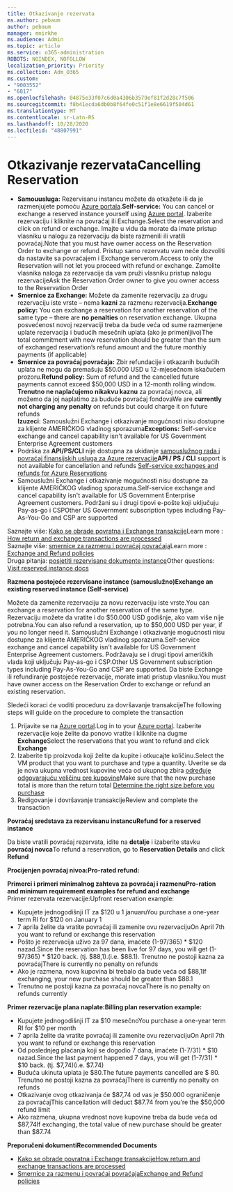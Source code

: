 ```yaml
---
title: Otkazivanje rezervata
ms.author: pebaum
author: pebaum
manager: mnirkhe
ms.audience: Admin
ms.topic: article
ms.service: o365-administration
ROBOTS: NOINDEX, NOFOLLOW
localization_priority: Priority
ms.collection: Adm_O365
ms.custom:
- "9003552"
- "6817"
ms.openlocfilehash: 04875e33f07c6d0a4306b3579ef81f2d28c7f506
ms.sourcegitcommit: f8b41ecda6db0b8f64fe0c51f1e8e6619f504d61
ms.translationtype: MT
ms.contentlocale: sr-Latn-RS
ms.lasthandoff: 10/28/2020
ms.locfileid: "48807991"
---
```

# <a name="cancelling-reservation"></a><span data-ttu-id="fb0bc-102">Otkazivanje rezervata</span><span class="sxs-lookup"><span data-stu-id="fb0bc-102">Cancelling Reservation</span></span>

- <span data-ttu-id="fb0bc-103">**Samouusluga:** Rezervisanu instancu možete da otkažete ili da je razmenjujete pomoću [Azure portala](https://portal.azure.com/#blade/Microsoft_Azure_Reservations/ReservationsBrowseBlade).</span><span class="sxs-lookup"><span data-stu-id="fb0bc-103">**Self-service:** You can cancel or exchange a reserved instance yourself using [Azure portal](https://portal.azure.com/#blade/Microsoft_Azure_Reservations/ReservationsBrowseBlade).</span></span> <span data-ttu-id="fb0bc-104">Izaberite rezervaciju i kliknite na povraćaj ili Exchange.</span><span class="sxs-lookup"><span data-stu-id="fb0bc-104">Select the reservation and click on refund or exchange.</span></span> <span data-ttu-id="fb0bc-105">Imajte u vidu da morate da imate pristup vlasniku u nalogu za rezervaciju da biste razmenili ili vratili povraćaj.</span><span class="sxs-lookup"><span data-stu-id="fb0bc-105">Note that you must have owner access on the Reservation Order to exchange or refund.</span></span> <span data-ttu-id="fb0bc-106">Pristup samo rezervatu vam neće dozvoliti da nastavite sa povraćajem i Exchange serverom.</span><span class="sxs-lookup"><span data-stu-id="fb0bc-106">Access to only the Reservation will not let you proceed with refund or exchange.</span></span> <span data-ttu-id="fb0bc-107">Zamolite vlasnika naloga za rezervacije da vam pruži vlasniku pristup nalogu rezervacije</span><span class="sxs-lookup"><span data-stu-id="fb0bc-107">Ask the Reservation Order owner to give you owner access to the Reservation Order</span></span>
- <span data-ttu-id="fb0bc-108">**Smernice za Exchange:** Možete da zamenite rezervaciju za drugu rezervaciju iste vrste – nema **kazni** za razmenu rezervacija.</span><span class="sxs-lookup"><span data-stu-id="fb0bc-108">**Exchange policy:** You can exchange a reservation for another reservation of the same type – there are **no penalties** on reservation exchange.</span></span> <span data-ttu-id="fb0bc-109">Ukupna posvećenost novoj rezervaciji treba da bude veća od sume razmenjene uplate rezervacija i budućih mesečnih uplata (ako je primenljivo)</span><span class="sxs-lookup"><span data-stu-id="fb0bc-109">The total commitment with new reservation should be greater than the sum of exchanged reservation’s refund amount and the future monthly payments (if applicable)</span></span>
- <span data-ttu-id="fb0bc-110">**Smernice za povraćaj povraćaja:** Zbir refundacije i otkazanih budućih uplata ne mogu da premašuju $50.000 USD u 12-mjesečnom iskačućem prozoru.</span><span class="sxs-lookup"><span data-stu-id="fb0bc-110">**Refund policy:** Sum of refund and the cancelled future payments cannot exceed $50,000 USD in a 12-month rolling window.</span></span> <span data-ttu-id="fb0bc-111">**Trenutno ne naplaćujemo nikakvu kaznu** za povraćaj novca, ali možemo da joj naplatimo za buduće povraćaj fondova</span><span class="sxs-lookup"><span data-stu-id="fb0bc-111">We are **currently not charging any penalty** on refunds but could charge it on future refunds</span></span>  
    <span data-ttu-id="fb0bc-112">**Izuzeci:** Samouslužni Exchange i otkazivanje mogućnosti nisu dostupne za klijente AMERIČKOG vladinog sporazuma</span><span class="sxs-lookup"><span data-stu-id="fb0bc-112">**Exceptions:** Self-service exchange and cancel capability isn't available for US Government Enterprise Agreement customers</span></span>
- <span data-ttu-id="fb0bc-113">Podrška za **API/PS/CLI** nije dostupna za ukidanje [samouslužnog rada i povraćaj finansijskih usluga za Azure rezervacije](https://docs.microsoft.com/azure/cost-management-billing/reservations/exchange-and-refund-azure-reservations?WT.mc_id=Portal-Microsoft_Azure_Support)</span><span class="sxs-lookup"><span data-stu-id="fb0bc-113">**API / PS / CLI** support is not available for cancellation and refunds [Self-service exchanges and refunds for Azure Reservations](https://docs.microsoft.com/azure/cost-management-billing/reservations/exchange-and-refund-azure-reservations?WT.mc_id=Portal-Microsoft_Azure_Support)</span></span>
- <span data-ttu-id="fb0bc-114">Samouslužni Exchange i otkazivanje mogućnosti nisu dostupne za klijente AMERIČKOG vladinog sporazuma.</span><span class="sxs-lookup"><span data-stu-id="fb0bc-114">Self-service exchange and cancel capability isn't available for US Government Enterprise Agreement customers.</span></span> <span data-ttu-id="fb0bc-115">Podržani su i drugi tipovi e-pošte koji uključuju Pay-as-go i CSP</span><span class="sxs-lookup"><span data-stu-id="fb0bc-115">Other US Government subscription types including Pay-As-You-Go and CSP are supported</span></span>

<span data-ttu-id="fb0bc-116">Saznajte više: [Kako se obrade povratna i Exchange transakcije](https://docs.microsoft.com/azure/billing/billing-azure-reservations-self-service-exchange-and-refund?WT.mc_id=Portal-Microsoft_Azure_Support#how-return-and-exchange-transactions-are-processed)</span><span class="sxs-lookup"><span data-stu-id="fb0bc-116">Learn more : [How return and exchange transactions are processed](https://docs.microsoft.com/azure/billing/billing-azure-reservations-self-service-exchange-and-refund?WT.mc_id=Portal-Microsoft_Azure_Support#how-return-and-exchange-transactions-are-processed)</span></span>  
<span data-ttu-id="fb0bc-117">Saznajte više: [smernice za razmenu i povraćaj povraćaja](https://docs.microsoft.com/azure/billing/billing-azure-reservations-self-service-exchange-and-refund?WT.mc_id=Portal-Microsoft_Azure_Support#exchange-policies)</span><span class="sxs-lookup"><span data-stu-id="fb0bc-117">Learn more : [Exchange and Refund policies](https://docs.microsoft.com/azure/billing/billing-azure-reservations-self-service-exchange-and-refund?WT.mc_id=Portal-Microsoft_Azure_Support#exchange-policies)</span></span>  
<span data-ttu-id="fb0bc-118">Druga pitanja: [posjetiti rezervisane dokumente instance](https://docs.microsoft.com/azure/billing/billing-save-compute-costs-reservations?WT.mc_id=Portal-Microsoft_Azure_Support)</span><span class="sxs-lookup"><span data-stu-id="fb0bc-118">Other questions: [Visit reserved instance docs](https://docs.microsoft.com/azure/billing/billing-save-compute-costs-reservations?WT.mc_id=Portal-Microsoft_Azure_Support)</span></span>

<span data-ttu-id="fb0bc-119">**Razmena postojeće rezervisane instance (samouslužno)**</span><span class="sxs-lookup"><span data-stu-id="fb0bc-119">**Exchange an existing reserved instance (Self-service)**</span></span>

<span data-ttu-id="fb0bc-120">Možete da zamenite rezervaciju za novu rezervaciju iste vrste.</span><span class="sxs-lookup"><span data-stu-id="fb0bc-120">You can exchange a reservation for another reservation of the same type.</span></span> <span data-ttu-id="fb0bc-121">Rezervaciju možete da vratite i do $50.000 USD godišnje, ako vam više nije potrebna.</span><span class="sxs-lookup"><span data-stu-id="fb0bc-121">You can also refund a reservation, up to $50,000 USD per year, if you no longer need it.</span></span> <span data-ttu-id="fb0bc-122">Samouslužni Exchange i otkazivanje mogućnosti nisu dostupne za klijente AMERIČKOG vladinog sporazuma.</span><span class="sxs-lookup"><span data-stu-id="fb0bc-122">Self-service exchange and cancel capability isn't available for US Government Enterprise Agreement customers.</span></span> <span data-ttu-id="fb0bc-123">Podržavaju se i drugi tipovi američkih vlada koji uključuju Pay-as-go i CSP.</span><span class="sxs-lookup"><span data-stu-id="fb0bc-123">Other US Government subscription types including Pay-As-You-Go and CSP are supported.</span></span> <span data-ttu-id="fb0bc-124">Da biste Exchange ili refundiranje postojeće rezervacije, morate imati pristup vlasniku.</span><span class="sxs-lookup"><span data-stu-id="fb0bc-124">You must have owner access on the Reservation Order to exchange or refund an existing reservation.</span></span>

<span data-ttu-id="fb0bc-125">Sledeći koraci će voditi proceduru za dovršavanje transakcije</span><span class="sxs-lookup"><span data-stu-id="fb0bc-125">The following steps will guide on the procedure to complete the transaction</span></span>

1. <span data-ttu-id="fb0bc-126">Prijavite se na [Azure portal](https://portal.azure.com/#blade/Microsoft_Azure_Reservations/ReservationsBrowseBlade).</span><span class="sxs-lookup"><span data-stu-id="fb0bc-126">Log in to your [Azure portal](https://portal.azure.com/#blade/Microsoft_Azure_Reservations/ReservationsBrowseBlade).</span></span> <span data-ttu-id="fb0bc-127">Izaberite rezervacije koje želite da ponovo vratite i kliknite na dugme **Exchange**</span><span class="sxs-lookup"><span data-stu-id="fb0bc-127">Select the reservations that you want to refund and click **Exchange**</span></span>
2. <span data-ttu-id="fb0bc-128">Izaberite tip proizvoda koji želite da kupite i otkucajte količinu.</span><span class="sxs-lookup"><span data-stu-id="fb0bc-128">Select the VM product that you want to purchase and type a quantity.</span></span> <span data-ttu-id="fb0bc-129">Uverite se da je nova ukupna vrednost kupovine veća od ukupnog zbira [određuje odgovarajuću veličinu pre kupovine](https://docs.microsoft.com/azure/virtual-machines/windows/prepay-reserved-vm-instances?WT.mc_id=Portal-Microsoft_Azure_Support#determine-the-right-vm-size-before-you-buy)</span><span class="sxs-lookup"><span data-stu-id="fb0bc-129">Make sure that the new purchase total is more than the return total [Determine the right size before you purchase](https://docs.microsoft.com/azure/virtual-machines/windows/prepay-reserved-vm-instances?WT.mc_id=Portal-Microsoft_Azure_Support#determine-the-right-vm-size-before-you-buy)</span></span>
3. <span data-ttu-id="fb0bc-130">Redigovanje i dovršavanje transakcije</span><span class="sxs-lookup"><span data-stu-id="fb0bc-130">Review and complete the transaction</span></span>

<span data-ttu-id="fb0bc-131">**Povraćaj sredstava za rezervisanu instancu**</span><span class="sxs-lookup"><span data-stu-id="fb0bc-131">**Refund for a reserved instance**</span></span>

<span data-ttu-id="fb0bc-132">Da biste vratili povraćaj rezervata, idite na **detalje** i izaberite stavku **povraćaj novca**</span><span class="sxs-lookup"><span data-stu-id="fb0bc-132">To refund a reservation, go to **Reservation Details** and click **Refund**</span></span>

<span data-ttu-id="fb0bc-133">**Procijenjen povraćaj nivoa:**</span><span class="sxs-lookup"><span data-stu-id="fb0bc-133">**Pro-rated refund:**</span></span>

<span data-ttu-id="fb0bc-134">**Primerci i primeri minimalnog zahteva za povraćaj i razmenu**</span><span class="sxs-lookup"><span data-stu-id="fb0bc-134">**Pro-ration and minimum requirement examples for refund and exchange**</span></span>  
<span data-ttu-id="fb0bc-135">Primer rezervata rezervacije:</span><span class="sxs-lookup"><span data-stu-id="fb0bc-135">Upfront reservation example:</span></span>

- <span data-ttu-id="fb0bc-136">Kupujete jednogodišnji IT za $120 u 1 januaru</span><span class="sxs-lookup"><span data-stu-id="fb0bc-136">You purchase a one-year term RI for $120 on January 1</span></span>
- <span data-ttu-id="fb0bc-137">7 aprila želite da vratite povraćaj ili zamenite ovu rezervaciju</span><span class="sxs-lookup"><span data-stu-id="fb0bc-137">On April 7th you want to refund or exchange this reservation</span></span>
- <span data-ttu-id="fb0bc-138">Pošto je rezervacija uživo za 97 dana, imaćete (1-97/365) \* $120 nazad.</span><span class="sxs-lookup"><span data-stu-id="fb0bc-138">Since the reservation has been live for 97 days, you will get (1-97/365) \* $120 back.</span></span> <span data-ttu-id="fb0bc-139">(tj. $88,1).</span><span class="sxs-lookup"><span data-stu-id="fb0bc-139">(i.e. $88.1).</span></span> <span data-ttu-id="fb0bc-140">Trenutno ne postoji kazna za povraćaj</span><span class="sxs-lookup"><span data-stu-id="fb0bc-140">There is currently no penalty on refunds</span></span>
- <span data-ttu-id="fb0bc-141">Ako je razmena, nova kupovina bi trebalo da bude veća od $88,1</span><span class="sxs-lookup"><span data-stu-id="fb0bc-141">If exchanging, your new purchase should be greater than $88.1</span></span>
- <span data-ttu-id="fb0bc-142">Trenutno ne postoji kazna za povraćaj novca</span><span class="sxs-lookup"><span data-stu-id="fb0bc-142">There is no penalty on refunds currently</span></span>

<span data-ttu-id="fb0bc-143">**Primer rezervacije plana naplate:**</span><span class="sxs-lookup"><span data-stu-id="fb0bc-143">**Billing plan reservation example:**</span></span>

- <span data-ttu-id="fb0bc-144">Kupujete jednogodišnji IT za $10 mesečno</span><span class="sxs-lookup"><span data-stu-id="fb0bc-144">You purchase a one-year term RI for $10 per month</span></span>
- <span data-ttu-id="fb0bc-145">7 aprila želite da vratite povraćaj ili zamenite ovu rezervaciju</span><span class="sxs-lookup"><span data-stu-id="fb0bc-145">On April 7th you want to refund or exchange this reservation</span></span>
- <span data-ttu-id="fb0bc-146">Od poslednjeg plaćanja koji se dogodio 7 dana, imaćete (1-7/31) \* $10 nazad.</span><span class="sxs-lookup"><span data-stu-id="fb0bc-146">Since the last payment happened 7 days, you will get (1-7/31) \* $10 back.</span></span> <span data-ttu-id="fb0bc-147">(tj. $7,74)</span><span class="sxs-lookup"><span data-stu-id="fb0bc-147">(i.e. $7.74)</span></span>
- <span data-ttu-id="fb0bc-148">Buduća ukinuta uplata je $80.</span><span class="sxs-lookup"><span data-stu-id="fb0bc-148">The future payments cancelled are $ 80.</span></span> <span data-ttu-id="fb0bc-149">Trenutno ne postoji kazna za povraćaj</span><span class="sxs-lookup"><span data-stu-id="fb0bc-149">There is currently no penalty on refunds</span></span>
- <span data-ttu-id="fb0bc-150">Otkazivanje ovog otkazivanja će $87,74 od vas je $50.000 ograničenje za povraćaj</span><span class="sxs-lookup"><span data-stu-id="fb0bc-150">This cancellation will deduct $87.74 from you’re the $50,000 refund limit</span></span>
- <span data-ttu-id="fb0bc-151">Ako razmena, ukupna vrednost nove kupovine treba da bude veća od $87,74</span><span class="sxs-lookup"><span data-stu-id="fb0bc-151">If exchanging, the total value of new purchase should be greater than $87.74</span></span>

<span data-ttu-id="fb0bc-152">**Preporučeni dokumenti**</span><span class="sxs-lookup"><span data-stu-id="fb0bc-152">**Recommended Documents**</span></span>

- [<span data-ttu-id="fb0bc-153">Kako se obrade povratna i Exchange transakcije</span><span class="sxs-lookup"><span data-stu-id="fb0bc-153">How return and exchange transactions are processed</span></span>](https://docs.microsoft.com/azure/billing/billing-azure-reservations-self-service-exchange-and-refund?WT.mc_id=Portal-Microsoft_Azure_Support#how-return-and-exchange-transactions-are-processed)
- [<span data-ttu-id="fb0bc-154">Smernice za razmenu i povraćaj povraćaja</span><span class="sxs-lookup"><span data-stu-id="fb0bc-154">Exchange and Refund policies</span></span>](https://docs.microsoft.com/azure/billing/billing-azure-reservations-self-service-exchange-and-refund?WT.mc_id=Portal-Microsoft_Azure_Support#exchange-policies)